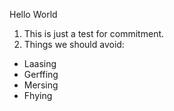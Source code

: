 Hello World

1. This is just a test for commitment.
2. Things we should avoid:
  * Laasing
  * Gerffing
  * Mersing
  * Fhying
